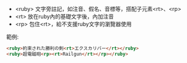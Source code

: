 - \<ruby> 文字旁註記，如注音、假名、音標等，搭配子元素\<rt>、\<rp>
- \<rt> 放在ruby內的基礎文字後，內加注音
- \<rp>  包住\<rt>，給不支援ruby文字的瀏覽器使用

範例:
```html
<ruby>約束された勝利の剣<rt>エクスカリバー</rt></ruby>
<ruby>超電磁砲<rp><rt>Railgun</rt></rp></ruby>
```